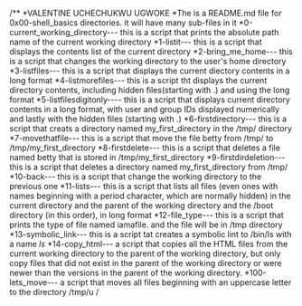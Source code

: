 /**
*VALENTINE UCHECHUKWU UGWOKE
*The is a README.md file for 0x00-shell_basics directories. it will have many sub-files in it
*0-current_working_directory--- this is a script that prints the absolute path name of the current working directory
*1-listit--- this is a script that displays the contents list of the current directory
*2-bring_me_home--- this is a script that changes the working directory to the user's home directory
*3-listfiles--- this is a script that displays the current diectory contents in a long format
*4-listmorefiles--- this is a script tht displays the current directory contents, including hidden files(starting with .) and using the long format
*5-listfilesdigitonly---- this is a script that displays current directory contents in a long format, with user and group IDs displayed numerically and lastly with the hidden files (starting with .)
*6-firstdirectory--- this is a script that creats a directory named my_first_directory in the /tmp/ directory
*7-movethatfile--- this is a script that move the file betty from /tmp/ to /tmp/my_first_directory
*8-firstdelete--- this is a script that deletes a file named betty that is stored in /tmp/my_first_directory
*9-firstdirdeletion--- this is a script that deletes a directory named my_first_directory from /tmp/
*10-back--- this is a script that change the working directory to the previous one
*11-lists--- this is a script that lists all files (even ones with names beginning with a period character, which are normally hidden) in the current directory and the parent of the working directory and the /boot directory (in this order), in long format
*12-file_type--- this is a script that prints the type of file named iamafile. and the file will be in /tmp directory
*13-symbolic_link--- this is a script tat creates a symbolic lint to /bin/ls with a name _ls_
*14-copy_html--- a script that copies all the HTML files from the current working directory to the parent of the working directory, but only copy files that did not exist in the parent of the working directory or were newer than the versions in the parent of the working directory.
*100-lets_move--- a script that moves all files beginning with an uppercase letter to the directory /tmp/u
/
